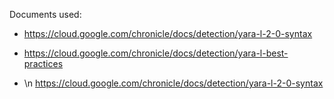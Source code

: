 Documents used:
 - https://cloud.google.com/chronicle/docs/detection/yara-l-2-0-syntax

 - https://cloud.google.com/chronicle/docs/detection/yara-l-best-practices

 - \n https://cloud.google.com/chronicle/docs/detection/yara-l-2-0-syntax
